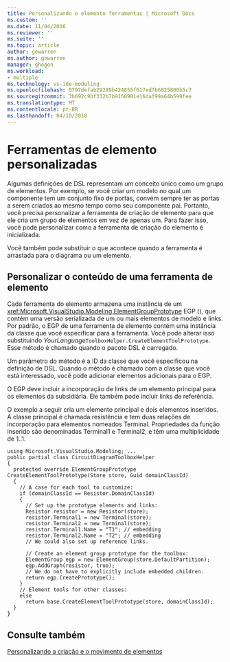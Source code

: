 ```yaml
---
title: Personalizando o elemento ferramentas | Microsoft Docs
ms.custom: ''
ms.date: 11/04/2016
ms.reviewer: ''
ms.suite: ''
ms.topic: article
author: gewarren
ms.author: gewarren
manager: ghogen
ms.workload:
- multiple
ms.technology: vs-ide-modeling
ms.openlocfilehash: 0797defab29289b424855f617ed7b6825800b5c7
ms.sourcegitcommit: 3b692c9bf332b7b9150901e16daf99a64b599fee
ms.translationtype: MT
ms.contentlocale: pt-BR
ms.lasthandoff: 04/10/2018
---
```

# <a name="customizing-element-tools"></a>Ferramentas de elemento personalizadas
Algumas definições de DSL representam um conceito único como um grupo de elementos. Por exemplo, se você criar um modelo no qual um componente tem um conjunto fixo de portas, convém sempre ter as portas a serem criados ao mesmo tempo como seu componente pai. Portanto, você precisa personalizar a ferramenta de criação de elemento para que ele cria um grupo de elementos em vez de apenas um. Para fazer isso, você pode personalizar como a ferramenta de criação do elemento é inicializada.  
  
 Você também pode substituir o que acontece quando a ferramenta é arrastada para o diagrama ou um elemento.  
  
## <a name="customizing-the-content-of-an-element-tool"></a>Personalizar o conteúdo de uma ferramenta de elemento  
 Cada ferramenta do elemento armazena uma instância de um <xref:Microsoft.VisualStudio.Modeling.ElementGroupPrototype> EGP (), que contém uma versão serializada de um ou mais elementos de modelo e links. Por padrão, o EGP de uma ferramenta de elemento contém uma instância da classe que você especificar para a ferramenta. Você pode alterar isso substituindo *YourLanguage*`ToolboxHelper.CreateElementToolPrototype`. Esse método é chamado quando o pacote DSL é carregado.  
  
 Um parâmetro do método é a ID da classe que você especificou na definição de DSL. Quando o método é chamado com a classe que você está interessado, você pode adicionar elementos adicionais para o EGP.  
  
 O EGP deve incluir a incorporação de links de um elemento principal para os elementos da subsidiária. Ele também pode incluir links de referência.  
  
 O exemplo a seguir cria um elemento principal e dois elementos inseridos. A classe principal é chamada resistência e tem duas relações de incorporação para elementos nomeados Terminal. Propriedades da função inserido são denominadas Terminal1 e Terminal2, e têm uma multiplicidade de 1..1.  
  
```  
using Microsoft.VisualStudio.Modeling; ...    
public partial class CircuitDiagramToolboxHelper  
{  
  protected override ElementGroupPrototype    CreateElementToolPrototype(Store store, Guid domainClassId)  
  {  
    // A case for each tool to customize:    
    if (domainClassId == Resistor.DomainClassId)  
    {  
      // Set up the prototype elements and links:  
      Resistor resistor = new Resistor(store);  
      resistor.Terminal1 = new Terminal(store);   
      resistor.Terminal2 = new Terminal(store);  
      resistor.Terminal1.Name = "T1"; // embedding  
      resistor.Terminal2.Name = "T2"; // embedding  
      // We could also set up reference links.  
  
      // Create an element group prototype for the toolbox:  
      ElementGroup egp = new ElementGroup(store.DefaultPartition);  
      egp.AddGraph(resistor, true);  
      // We do not have to explicitly include embedded children.  
      return egp.CreatePrototype();  
    }  
    // Element tools for other classes:  
    else  
      return base.CreateElementToolPrototype(store, domainClassId);  
  }  
}  
```  
  
## <a name="see-also"></a>Consulte também  
 [Personalizando a criação e o movimento de elementos](../modeling/customizing-element-creation-and-movement.md)